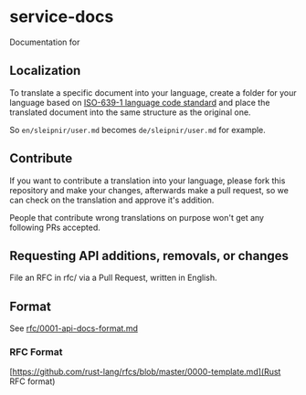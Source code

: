 # service-docs

Documentation for

## Localization

To translate a specific document into your language, create a folder for your language based on [ISO-639-1 language code standard](https://en.wikipedia.org/wiki/List_of_ISO_639-1_codes) and place the translated document into the same structure as the original one.

So `en/sleipnir/user.md` becomes `de/sleipnir/user.md` for example.

## Contribute

If you want to contribute a translation into your language, please fork this repository and make your changes, afterwards make a pull request, so we can check on the translation and approve it's addition.

People that contribute wrong translations on purpose won't get any following PRs accepted.

## Requesting API additions, removals, or changes

File an RFC in rfc/ via a Pull Request, written in English.

## Format

See [rfc/0001-api-docs-format.md](rfc/0001-api-docs-format.md)

### RFC Format

[https://github.com/rust-lang/rfcs/blob/master/0000-template.md](Rust RFC format)
